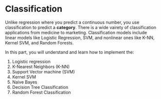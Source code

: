 # Classification

Unlike regression where you predict a continuous number, you use classification to predict a **category**.
There is a wide vairety of classification applications from medicine to marketing.
Classification models include linear models like Logistic Regression, SVM, and nonlinear
ones like K-NN, Kernel SVM, and Random Forests.

In this part, you will understand and learn how to implement the:
1. Logistic regression
2. K-Nearest Neighbors (K-NN)
3. Support Vector machine (SVM)
4. Kernel SVM
5. Naive Bayes
6. Decision Tree Classification
7. Random Forest Classification
